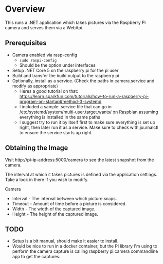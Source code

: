 ﻿# Overview

This runs a .NET application which takes pictures via the Raspberry Pi camera and serves them via a WebApi.

## Prerequisites

* Camera enabled via rasp-config 
  * `sudo raspi-config`
  * Should be the option under interfaces
* Setup .NET Core 5 on the raspberry pi for the pi user
* Build and transfer the build output to the raspberry pi
* Optionally, install as a service.  (Check the paths in camera.service and modify as appropriate)
  * Heres a good tutorial on that: https://learn.sparkfun.com/tutorials/how-to-run-a-raspberry-pi-program-on-startup#method-3-systemd
  * I included a sample .service file that can go in /etc/systemd/system/multi-user.target.wants/ on Raspbian assuming everything is installed in the same paths
  * I suggest try to run it by itself first to make sure everything is set up right, then later run it as a service.  Make sure to check with journalctl to ensure the service starts up right.
  
## Obtaining the Image

Visit http://pi-ip-address:5000/camera to see the latest snapshot from the camera.

The interval at which it takes pictures is defined via the application settings.
Take a look in there if you wish to modify.

Camera
* Interval - The interval between which picture snaps.
* Timeout - Amount of time before a picture is considered.
* Width - The width of the captured image.
* Height - The height of the captured image.

## TODO

* Setup is a bit manual, should make it easier to install.
* Would be nice to run in a docker container, but the Pi library I'm using to perform the camera capture is calling raspberry pi camera commandline app to get the captures. 